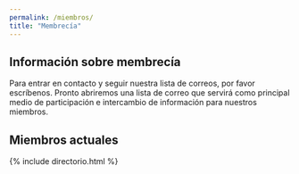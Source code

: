 ```yaml
---
permalink: /miembros/
title: "Membrecía"
---
```


## Información sobre membrecía
Para entrar en contacto y seguir nuestra lista de correos, por favor escríbenos. Pronto abriremos una lista de correo que servirá como principal medio de participación e intercambio de información para nuestros miembros.

## Miembros actuales
{% include directorio.html %}